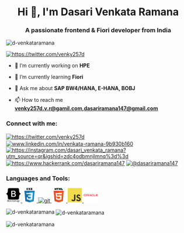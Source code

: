 <h1 align="center">Hi 👋, I'm Dasari Venkata Ramana</h1>
<h3 align="center">A passionate frontend & Fiori developer from India</h3>

<p align="left"> <img src="https://komarev.com/ghpvc/?username=d-venkataramana&label=Profile%20views&color=0e75b6&style=flat" alt="d-venkataramana" /> </p>

<p align="left"> <a href="https://twitter.com/https://twitter.com/venky257d" target="blank"><img src="https://img.shields.io/twitter/follow/https://twitter.com/venky257d?logo=twitter&style=for-the-badge" alt="https://twitter.com/venky257d" /></a> </p>

- 🔭 I’m currently working on **HPE**

- 🌱 I’m currently learning **Fiori**

- 💬 Ask me about **SAP BW4/HANA, E-HANA, BOBJ**

- 📫 How to reach me **venky257d.v.r@gamil.com,dasariramana147@gmail.com**

<h3 align="left">Connect with me:</h3>
<p align="left">
<a href="https://twitter.com/https://twitter.com/venky257d" target="blank"><img align="center" src="https://raw.githubusercontent.com/rahuldkjain/github-profile-readme-generator/master/src/images/icons/Social/twitter.svg" alt="https://twitter.com/venky257d" height="30" width="40" /></a>
<a href="https://linkedin.com/in/www.linkedin.com/in/venkata-ramana-9b930b160" target="blank"><img align="center" src="https://raw.githubusercontent.com/rahuldkjain/github-profile-readme-generator/master/src/images/icons/Social/linked-in-alt.svg" alt="www.linkedin.com/in/venkata-ramana-9b930b160" height="30" width="40" /></a>
<a href="https://instagram.com/https://instagram.com/dasari_venkata_ramana?utm_source=qr&igshid=zdc4odbmnjlmnq%3d%3d" target="blank"><img align="center" src="https://raw.githubusercontent.com/rahuldkjain/github-profile-readme-generator/master/src/images/icons/Social/instagram.svg" alt="https://instagram.com/dasari_venkata_ramana?utm_source=qr&igshid=zdc4odbmnjlmnq%3d%3d" height="30" width="40" /></a>
<a href="https://www.hackerrank.com/https://www.hackerrank.com/dasariramana147" target="blank"><img align="center" src="https://raw.githubusercontent.com/rahuldkjain/github-profile-readme-generator/master/src/images/icons/Social/hackerrank.svg" alt="https://www.hackerrank.com/dasariramana147" height="30" width="40" /></a>
<a href="https://www.hackerearth.com/@dasariramana147" target="blank"><img align="center" src="https://raw.githubusercontent.com/rahuldkjain/github-profile-readme-generator/master/src/images/icons/Social/hackerearth.svg" alt="@dasariramana147" height="30" width="40" /></a>
</p>

<h3 align="left">Languages and Tools:</h3>
<p align="left"> <a href="https://getbootstrap.com" target="_blank" rel="noreferrer"> <img src="https://raw.githubusercontent.com/devicons/devicon/master/icons/bootstrap/bootstrap-plain-wordmark.svg" alt="bootstrap" width="40" height="40"/> </a> <a href="https://www.w3schools.com/css/" target="_blank" rel="noreferrer"> <img src="https://raw.githubusercontent.com/devicons/devicon/master/icons/css3/css3-original-wordmark.svg" alt="css3" width="40" height="40"/> </a> <a href="https://git-scm.com/" target="_blank" rel="noreferrer"> <img src="https://www.vectorlogo.zone/logos/git-scm/git-scm-icon.svg" alt="git" width="40" height="40"/> </a> <a href="https://www.w3.org/html/" target="_blank" rel="noreferrer"> <img src="https://raw.githubusercontent.com/devicons/devicon/master/icons/html5/html5-original-wordmark.svg" alt="html5" width="40" height="40"/> </a> <a href="https://developer.mozilla.org/en-US/docs/Web/JavaScript" target="_blank" rel="noreferrer"> <img src="https://raw.githubusercontent.com/devicons/devicon/master/icons/javascript/javascript-original.svg" alt="javascript" width="40" height="40"/> </a> <a href="https://www.oracle.com/" target="_blank" rel="noreferrer"> <img src="https://raw.githubusercontent.com/devicons/devicon/master/icons/oracle/oracle-original.svg" alt="oracle" width="40" height="40"/> </a> </p>

<p><img align="left" src="https://github-readme-stats.vercel.app/api/top-langs?username=d-venkataramana&show_icons=true&locale=en&layout=compact" alt="d-venkataramana" /></p>

<p>&nbsp;<img align="center" src="https://github-readme-stats.vercel.app/api?username=d-venkataramana&show_icons=true&locale=en" alt="d-venkataramana" /></p>

<p><img align="center" src="https://github-readme-streak-stats.herokuapp.com/?user=d-venkataramana&" alt="d-venkataramana" /></p>
